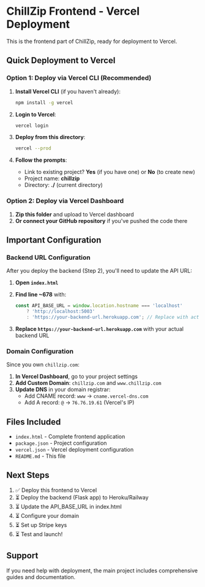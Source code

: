 # ChillZip Frontend - Vercel Deployment

This is the frontend part of ChillZip, ready for deployment to Vercel.

## Quick Deployment to Vercel

### Option 1: Deploy via Vercel CLI (Recommended)

1. **Install Vercel CLI** (if you haven't already):
   ```bash
   npm install -g vercel
   ```

2. **Login to Vercel**:
   ```bash
   vercel login
   ```

3. **Deploy from this directory**:
   ```bash
   vercel --prod
   ```

4. **Follow the prompts**:
   - Link to existing project? **Yes** (if you have one) or **No** (to create new)
   - Project name: **chillzip**
   - Directory: **./** (current directory)

### Option 2: Deploy via Vercel Dashboard

1. **Zip this folder** and upload to Vercel dashboard
2. **Or connect your GitHub repository** if you've pushed the code there

## Important Configuration

### Backend URL Configuration

After you deploy the backend (Step 2), you'll need to update the API URL:

1. **Open `index.html`**
2. **Find line ~678** with:
   ```javascript
   const API_BASE_URL = window.location.hostname === 'localhost' 
       ? 'http://localhost:5003' 
       : 'https://your-backend-url.herokuapp.com'; // Replace with actual backend URL
   ```

3. **Replace `https://your-backend-url.herokuapp.com`** with your actual backend URL

### Domain Configuration

Since you own `chillzip.com`:

1. **In Vercel Dashboard**, go to your project settings
2. **Add Custom Domain**: `chillzip.com` and `www.chillzip.com`
3. **Update DNS** in your domain registrar:
   - Add CNAME record: `www` → `cname.vercel-dns.com`
   - Add A record: `@` → `76.76.19.61` (Vercel's IP)

## Files Included

- `index.html` - Complete frontend application
- `package.json` - Project configuration
- `vercel.json` - Vercel deployment configuration
- `README.md` - This file

## Next Steps

1. ✅ Deploy this frontend to Vercel
2. ⏳ Deploy the backend (Flask app) to Heroku/Railway
3. ⏳ Update the API_BASE_URL in index.html
4. ⏳ Configure your domain
5. ⏳ Set up Stripe keys
6. ⏳ Test and launch!

## Support

If you need help with deployment, the main project includes comprehensive guides and documentation.

